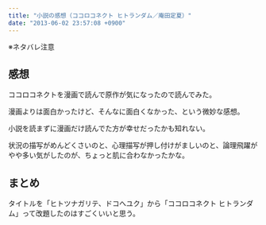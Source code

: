```yaml
---
title: "小説の感想（ココロコネクト ヒトランダム／庵田定夏）"
date: "2013-06-02 23:57:08 +0900"
---
```


※ネタバレ注意

## 感想

ココロコネクトを漫画で読んで原作が気になったので読んでみた。

漫画よりは面白かったけど、そんなに面白くなかった、という微妙な感想。

小説を読まずに漫画だけ読んでた方が幸せだったかも知れない。

状況の描写がめんどくさいのと、心理描写が押し付けがましいのと、論理飛躍がやや多い気がしたのが、ちょっと肌に合わなかったかな。

## まとめ

タイトルを「ヒトツナガリテ、ドコへユク」から「ココロコネクト ヒトランダム」って改題したのはすごくいいと思う。
